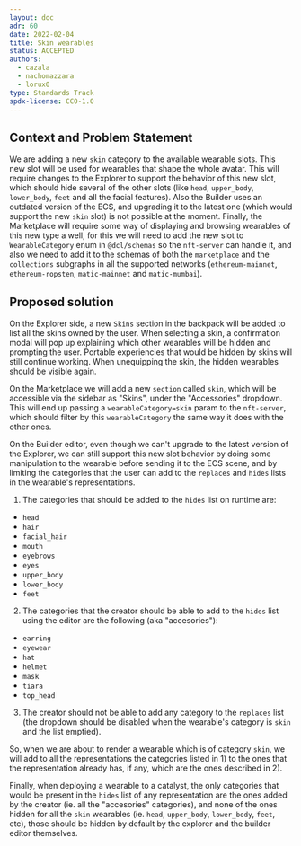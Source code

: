 ```yaml
---
layout: doc
adr: 60
date: 2022-02-04
title: Skin wearables
status: ACCEPTED
authors:
  - cazala
  - nachomazzara
  - lorux0
type: Standards Track
spdx-license: CC0-1.0
---
```


## Context and Problem Statement

We are adding a new `skin` category to the available wearable slots. This new slot will be used for wearables that shape the whole avatar. This will require changes to the Explorer to support the behavior of this new slot, which should hide several of the other slots (like `head`, `upper_body`, `lower_body`, `feet` and all the facial features). Also the Builder uses an outdated version of the ECS, and upgrading it to the latest one (which would support the new `skin` slot) is not possible at the moment. Finally, the Marketplace will require some way of displaying and browsing wearables of this new type a well, for this we will need to add the new slot to `WearableCategory` enum in `@dcl/schemas` so the `nft-server` can handle it, and also we need to add it to the schemas of both the `marketplace` and the `collections` subgraphs in all the supported networks (`ethereum-mainnet`, `ethereum-ropsten`, `matic-mainnet` and `matic-mumbai`).

## Proposed solution

On the Explorer side, a new `Skins` section in the backpack will be added to list all the skins owned by the user. When selecting a skin, a confirmation modal will pop up explaining which other wearables will be hidden and prompting the user. Portable experiencies that would be hidden by skins will still continue working. When unequipping the skin, the hidden wearables should be visible again.

On the Marketplace we will add a new `section` called `skin`, which will be accessible via the sidebar as "Skins", under the "Accessories" dropdown. This will end up passing a `wearableCategory=skin` param to the `nft-server`, which should filter by this `wearableCategory` the same way it does with the other ones.

On the Builder editor, even though we can't upgrade to the latest version of the Explorer, we can still support this new slot behavior by doing some manipulation to the wearable before sending it to the ECS scene, and by limiting the categories that the user can add to the `replaces` and `hides` lists in the wearable's representations.

1. The categories that should be added to the `hides` list on runtime are:

- `head`
- `hair`
- `facial_hair`
- `mouth`
- `eyebrows`
- `eyes`
- `upper_body`
- `lower_body`
- `feet`

2. The categories that the creator should be able to add to the `hides` list using the editor are the following (aka "accesories"):

- `earring`
- `eyewear`
- `hat`
- `helmet`
- `mask`
- `tiara`
- `top_head`

3. The creator should not be able to add any category to the `replaces` list (the dropdown should be disabled when the wearable's category is `skin` and the list emptied).

So, when we are about to render a wearable which is of category `skin`, we will add to all the representations the categories listed in 1) to the ones that the representation already has, if any, which are the ones described in 2).

Finally, when deploying a wearable to a catalyst, the only categories that would be present in the `hides` list of any representation are the ones added by the creator (ie. all the "accesories" categories), and none of the ones hidden for all the `skin` wearables (ie. `head`, `upper_body`, `lower_body`, `feet`, etc), those should be hidden by default by the explorer and the builder editor themselves.
